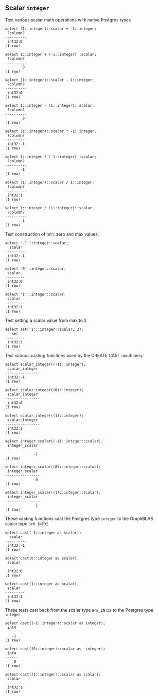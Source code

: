 
## Scalar `integer`

Test various scalar math operations with native Postgres types
``` postgres-console
select (1::integer)::scalar + -1::integer;
 ?column? 
----------
 int32:0
(1 row)

select 1::integer + (-1::integer)::scalar;
 ?column? 
----------
        0
(1 row)

select (1::integer)::scalar - 1::integer;
 ?column? 
----------
 int32:0
(1 row)

select 1::integer - (1::integer)::scalar;
 ?column? 
----------
        0
(1 row)

select (1::integer)::scalar * -1::integer;
 ?column? 
----------
 int32:-1
(1 row)

select 1::integer * (-1::integer)::scalar;
 ?column? 
----------
       -1
(1 row)

select (1::integer)::scalar / 1::integer;
 ?column? 
----------
 int32:1
(1 row)

select 1::integer / (1::integer)::scalar;
 ?column? 
----------
        1
(1 row)

```
Test construction of min, zero and max values:
``` postgres-console
select '-1'::integer::scalar;
  scalar  
----------
 int32:-1
(1 row)

select '0'::integer::scalar;
 scalar  
---------
 int32:0
(1 row)

select '1'::integer::scalar;
 scalar  
---------
 int32:1
(1 row)

```
Test setting a scalar value from max to 2
``` postgres-console
select set('1'::integer::scalar, 2);
   set   
---------
 int32:2
(1 row)

```
Test various casting functions used by the CREATE CAST machinery:
``` postgres-console
select scalar_integer((-1)::integer);
 scalar_integer 
----------------
 int32:-1
(1 row)

select scalar_integer((0)::integer);
 scalar_integer 
----------------
 int32:0
(1 row)

select scalar_integer((1)::integer);
 scalar_integer 
----------------
 int32:1
(1 row)

select integer_scalar((-1)::integer::scalar);
 integer_scalar 
----------------
             -1
(1 row)

select integer_scalar((0)::integer::scalar);
 integer_scalar 
----------------
              0
(1 row)

select integer_scalar((1)::integer::scalar);
 integer_scalar 
----------------
              1
(1 row)

```
These casting functions cast the Postgres type `integer` to the
GraphBLAS scalar type `GrB_INT32`.
``` postgres-console
select cast(-1::integer as scalar);
  scalar  
----------
 int32:-1
(1 row)

select cast(0::integer as scalar);
 scalar  
---------
 int32:0
(1 row)

select cast(1::integer as scalar);
 scalar  
---------
 int32:1
(1 row)

```
These tests cast back from the scalar type `GrB_INT32` to the
Postgres type `integer`
``` postgres-console
select cast((-1::integer)::scalar as integer);
 int4 
------
   -1
(1 row)

select cast((0::integer)::scalar as  integer);
 int4 
------
    0
(1 row)

select cast((1::integer)::scalar as scalar);
 scalar  
---------
 int32:1
(1 row)

```